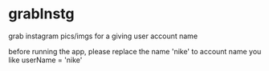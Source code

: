 # grabInstg
grab instagram pics/imgs for a giving user account name

before running the app, please replace the name 'nike' to account name you like
userName = 'nike'